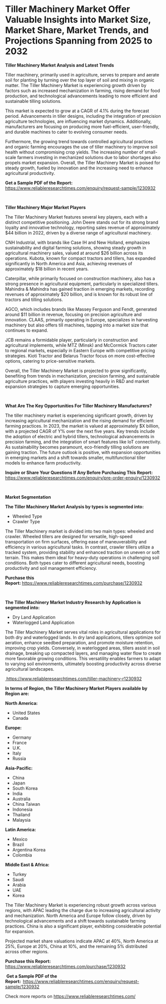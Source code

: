 <p><h1>Tiller Machinery Market Offer Valuable Insights into Market Size, Market Share, Market Trends, and Projections Spanning from 2025 to 2032</h1></p><p><strong>Tiller Machinery Market Analysis and Latest Trends</strong></p>
<p><p>Tiller machinery, primarily used in agriculture, serves to prepare and aerate soil for planting by turning over the top layer of soil and mixing in organic matter. The Tiller Machinery Market is experiencing growth driven by factors such as increased mechanization in farming, rising demand for food production, and technological advancements leading to more efficient and sustainable tilling solutions. </p><p>This market is expected to grow at a CAGR of 4.1% during the forecast period. Advancements in tiller designs, including the integration of precision agriculture technologies, are influencing market dynamics. Additionally, manufacturers are focusing on producing more fuel-efficient, user-friendly, and durable machines to cater to evolving consumer needs. </p><p>Furthermore, the growing trend towards controlled agricultural practices and organic farming encourages the use of tiller machinery to improve soil health without compromising crop yields. The increasing number of small-scale farmers investing in mechanized solutions due to labor shortages also propels market expansion. Overall, the Tiller Machinery Market is poised for steady growth, fueled by innovation and the increasing need to enhance agricultural productivity.</p></p>
<p><strong>Get a Sample PDF of the Report:&nbsp;</strong> <a href="https://www.reliableresearchtimes.com/enquiry/request-sample/1230932?utm_campaign=3059&utm_medium=2&utm_source=Github&utm_content=ia&utm_term=12042025&utm_id=tiller-machinery">https://www.reliableresearchtimes.com/enquiry/request-sample/1230932</a></p>
<p>&nbsp;</p>
<p><strong>Tiller Machinery Major Market Players</strong></p>
<p><p>The Tiller Machinery Market features several key players, each with a distinct competitive positioning. John Deere stands out for its strong brand loyalty and innovative technology, reporting sales revenue of approximately $44 billion in 2022, driven by a diverse range of agricultural machinery.</p><p>CNH Industrial, with brands like Case IH and New Holland, emphasizes sustainability and digital farming solutions, showing steady growth in agricultural machinery sales, valued at around $26 billion across its operations. Kubota, known for compact tractors and tillers, has expanded significantly in North America and Asia, achieving revenues of approximately $18 billion in recent years.</p><p>Caterpillar, while primarily focused on construction machinery, also has a strong presence in agricultural equipment, particularly in specialized tillers. Mahindra & Mahindra has gained traction in emerging markets, recording revenues of approximately $20 billion, and is known for its robust line of tractors and tilling solutions.</p><p>AGCO, which includes brands like Massey Ferguson and Fendt, generated around $11 billion in revenue, focusing on precision agriculture and innovation. CLAAS, primarily operating in Europe, specializes in harvesting machinery but also offers till machines, tapping into a market size that continues to expand.</p><p>JCB remains a formidable player, particularly in construction and agricultural implements, while MTZ (Minsk) and McCormick Tractors cater to regional markets, especially in Eastern Europe with competitive pricing strategies. Kioti Tractor and Belarus Tractor focus on more cost-effective options, catering to price-sensitive markets.</p><p>Overall, the Tiller Machinery Market is projected to grow significantly, benefiting from trends in mechanization, precision farming, and sustainable agriculture practices, with players investing heavily in R&D and market expansion strategies to capture emerging opportunities.</p></p>
<p>&nbsp;</p>
<p><strong>What Are The Key Opportunities For Tiller Machinery Manufacturers?</strong></p>
<p><p>The tiller machinery market is experiencing significant growth, driven by increasing agricultural mechanization and the rising demand for efficient farming practices. In 2023, the market is valued at approximately $X billion, with a projected CAGR of Y% over the next five years. Key trends include the adoption of electric and hybrid tillers, technological advancements in precision farming, and the integration of smart features like IoT connectivity. As sustainability becomes paramount, eco-friendly tilling solutions are gaining traction. The future outlook is positive, with expansion opportunities in emerging markets and a shift towards smaller, multifunctional tiller models to enhance farm productivity.</p></p>
<p><strong>Inquire or Share Your Questions If Any Before Purchasing This Report:</strong> <a href="https://www.reliableresearchtimes.com/enquiry/pre-order-enquiry/1230932?utm_campaign=3059&utm_medium=2&utm_source=Github&utm_content=ia&utm_term=12042025&utm_id=tiller-machinery">https://www.reliableresearchtimes.com/enquiry/pre-order-enquiry/1230932</a></p>
<p>&nbsp;</p>
<p><strong>Market Segmentation</strong></p>
<p><strong>The Tiller Machinery Market Analysis by types is segmented into:</strong></p>
<p><ul><li>Wheeled Type</li><li>Crawler Type</li></ul></p>
<p><p>The Tiller Machinery market is divided into two main types: wheeled and crawler. Wheeled tillers are designed for versatile, high-speed transportation on firm surfaces, offering ease of maneuverability and efficiency in various agricultural tasks. In contrast, crawler tillers utilize a tracked system, providing stability and enhanced traction on uneven or soft terrain. This makes them ideal for heavy-duty operations in challenging soil conditions. Both types cater to different agricultural needs, boosting productivity and soil management efficiency.</p></p>
<p><strong>Purchase this Report:&nbsp;</strong><a href="https://www.reliableresearchtimes.com/purchase/1230932?utm_campaign=3059&utm_medium=2&utm_source=Github&utm_content=ia&utm_term=12042025&utm_id=tiller-machinery">https://www.reliableresearchtimes.com/purchase/1230932</a></p>
<p>&nbsp;</p>
<p><strong>The Tiller Machinery Market Industry Research by Application is segmented into:</strong></p>
<p><ul><li>Dry Land Application</li><li>Waterlogged Land Application</li></ul></p>
<p><p>The Tiller Machinery Market serves vital roles in agricultural applications for both dry and waterlogged lands. In dry land applications, tillers optimize soil aeration, enhance seedbed preparation, and promote moisture retention, improving crop yields. Conversely, in waterlogged areas, tillers assist in soil drainage, breaking up compacted layers, and managing water flow to create more favorable growing conditions. This versatility enables farmers to adapt to varying soil environments, ultimately boosting productivity across diverse agricultural landscapes.</p></p>
<p><a href="https://www.reliableresearchtimes.com/tiller-machinery-r1230932?utm_campaign=3059&utm_medium=2&utm_source=Github&utm_content=ia&utm_term=12042025&utm_id=tiller-machinery">&nbsp;https://www.reliableresearchtimes.com/tiller-machinery-r1230932</a></p>
<p><strong>In terms of Region, the Tiller Machinery Market Players available by Region are:</strong></p>
<p>
    <p> <strong> North America: </strong>
        <ul>
            <li>United States</li>
            <li>Canada</li>
        </ul>
        </p> 
    <p> <strong> Europe: </strong>
        <ul>
            <li>Germany</li>
            <li>France</li>
            <li>U.K.</li>
            <li>Italy</li>
            <li>Russia</li>
        </ul>
        </p> 
    <p> <strong> Asia-Pacific: </strong>
        <ul>
            <li>China</li>
            <li>Japan</li>
            <li>South Korea</li>
            <li>India</li>
            <li>Australia</li>
            <li>China Taiwan</li>
            <li>Indonesia</li>
            <li>Thailand</li>
            <li>Malaysia</li>
        </ul>
        </p> 
    <p> <strong> Latin America: </strong>
        <ul>
            <li>Mexico</li>
            <li>Brazil</li>
            <li>Argentina Korea</li>
            <li>Colombia</li>
        </ul>
        </p> 
    <p> <strong> Middle East & Africa: </strong>
        <ul>
            <li>Turkey</li>
            <li>Saudi</li>
            <li>Arabia</li>
            <li>UAE</li>
            <li>Korea</li>
        </ul>
    </p>
    </p>
<p><p>The Tiller Machinery Market is experiencing robust growth across various regions, with APAC leading the charge due to increasing agricultural activity and mechanization. North America and Europe follow closely, driven by technological advancements and a shift towards sustainable farming practices. China is also a significant player, exhibiting considerable potential for expansion.</p><p>Projected market share valuations indicate APAC at 40%, North America at 25%, Europe at 20%, China at 10%, and the remaining 5% distributed across other regions.</p></p>
<p><strong>Purchase this Report: </strong><a href="https://www.reliableresearchtimes.com/purchase/1230932?utm_campaign=3059&utm_medium=2&utm_source=Github&utm_content=ia&utm_term=12042025&utm_id=tiller-machinery">https://www.reliableresearchtimes.com/purchase/1230932</a></p>
<p>&nbsp;<strong>Get a Sample PDF of the Report:&nbsp;&nbsp;</strong><a href="https://www.reliableresearchtimes.com/enquiry/request-sample/1230932?utm_campaign=3059&utm_medium=2&utm_source=Github&utm_content=ia&utm_term=12042025&utm_id=tiller-machinery">https://www.reliableresearchtimes.com/enquiry/request-sample/1230932</a></p>
<p><strong></strong></p>
<p>Check more reports on <a href="https://www.reliableresearchtimes.com/?utm_campaign=3059&utm_medium=2&utm_source=Github&utm_content=ia&utm_term=12042025&utm_id=tiller-machinery">https://www.reliableresearchtimes.com/</a></p>